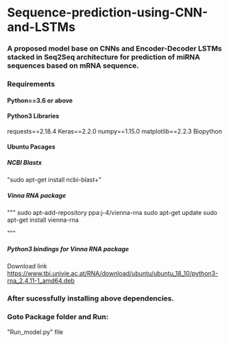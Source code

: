 # Sequence-prediction-using-CNN-and-LSTMs

### A proposed model base on CNNs and Encoder-Decoder LSTMs stacked in Seq2Seq architecture for prediction of miRNA sequences based on mRNA sequence.


### Requirements
#### Python==3.6 or above
#### Python3 Libraries
requests==2.18.4
Keras==2.2.0
numpy==1.15.0
matplotlib==2.2.3
Biopython

#### Ubuntu Pacages

##### NCBI Blastx

"sudo apt-get install ncbi-blast+"

##### Vinna RNA package

"""
sudo apt-add-repository ppa:j-4/vienna-rna
sudo apt-get update
sudo apt-get install vienna-rna

"""

##### Python3 bindings for Vinna RNA package

Download link https://www.tbi.univie.ac.at/RNA/download/ubuntu/ubuntu_18_10/python3-rna_2.4.11-1_amd64.deb


### After sucessfully installing above dependencies.
### Goto Package folder and Run:
"Run_model.py" file

